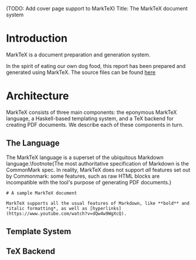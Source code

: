 

(TODO: Add cover page support to MarkTeX)
Title: The MarkTeX document system

# Introduction

MarkTeX is a document preparation and generation system. 


In the spirit of eating our own dog food, this report has been prepared and generated using MarkTeX. The source files can be found [here](https://github.com/ProbablyFaiz/infoafp-project/tree/master/report)

# Architecture

MarkTeX consists of three main components: the eponymous MarkTeX language, a Haskell-based templating system, and a TeX backend for creating PDF documents. We describe each of these components in turn.

## The Language

The MarkTeX language is a superset of the ubiquitous Markdown language.\footnote{The most authoritative specification of Markdown is the CommonMark spec. In reality, MarkTeX does not support *all* features set out by Commonmark: some features, such as raw HTML blocks are incompatible with the tool's purpose of generating PDF documents.}

```
# A sample MarkTeX document

MarkTeX supports all the usual features of Markdown, like **bold** and
*italic formatting*, as well as [hyperlinks]
(https://www.youtube.com/watch?v=dQw4w9WgXcQ).
```


## Template System

## TeX Backend
